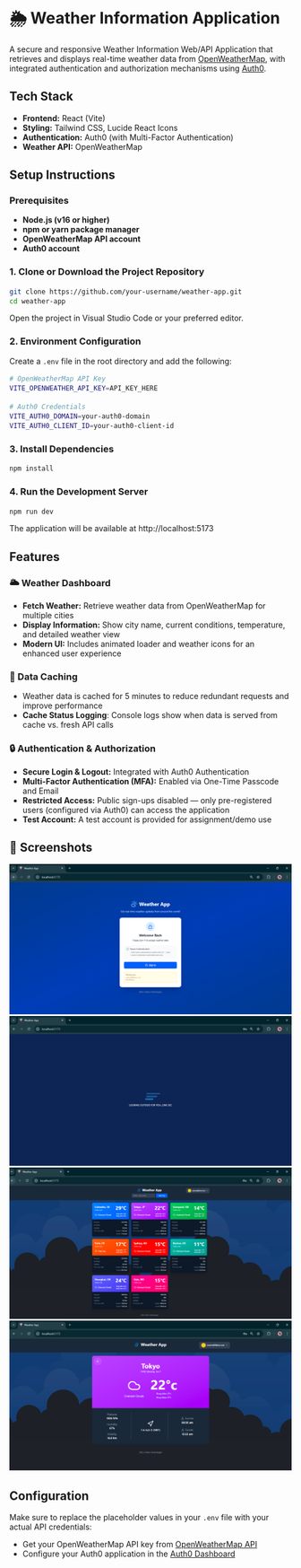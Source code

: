 # 🌦 Weather Information Application

A secure and responsive Weather Information Web/API Application that retrieves and displays real-time weather data from [OpenWeatherMap](https://openweathermap.org/api), with integrated authentication and authorization mechanisms using [Auth0](https://auth0.com/).

## Tech Stack

- **Frontend:** React (Vite)
- **Styling:** Tailwind CSS, Lucide React Icons
- **Authentication:** Auth0 (with Multi-Factor Authentication)
- **Weather API:** OpenWeatherMap

## Setup Instructions

### Prerequisites

- **Node.js (v16 or higher)**
- **npm or yarn package manager**
- **OpenWeatherMap API account**
- **Auth0 account**

### 1. Clone or Download the Project Repository

```bash
git clone https://github.com/your-username/weather-app.git
cd weather-app
```

Open the project in Visual Studio Code or your preferred editor.

### 2. Environment Configuration

Create a `.env` file in the root directory and add the following:

```bash
# OpenWeatherMap API Key 
VITE_OPENWEATHER_API_KEY=API_KEY_HERE

# Auth0 Credentials
VITE_AUTH0_DOMAIN=your-auth0-domain
VITE_AUTH0_CLIENT_ID=your-auth0-client-id
```

### 3. Install Dependencies

```bash
npm install
```

### 4. Run the Development Server

```bash
npm run dev
```
The application will be available at http://localhost:5173

## Features

### 🌥 Weather Dashboard

- **Fetch Weather:** Retrieve weather data from OpenWeatherMap for multiple cities
- **Display Information:** Show city name, current conditions, temperature, and detailed weather view
- **Modern UI:** Includes animated loader and weather icons for an enhanced user experience

### 💾 Data Caching

- Weather data is cached for 5 minutes to reduce redundant requests and improve performance
- **Cache Status Logging**: Console logs show when data is served from cache vs. fresh API calls

### 🔒 Authentication & Authorization

- **Secure Login & Logout:** Integrated with Auth0 Authentication
- **Multi-Factor Authentication (MFA):** Enabled via One-Time Passcode and Email
- **Restricted Access:** Public sign-ups disabled — only pre-registered users (configured via Auth0) can access the application
- **Test Account:** A test account is provided for assignment/demo use

 ## 📸 Screenshots

  ![Image 4](UI_screenshots/1.PNG)
  ![Image 1](UI_screenshots/2.PNG)
  ![Image 2](UI_screenshots/3.PNG)
  ![Image 3](UI_screenshots/4.PNG)

## Configuration

Make sure to replace the placeholder values in your `.env` file with your actual API credentials:

- Get your OpenWeatherMap API key from [OpenWeatherMap API](https://openweathermap.org/api)
- Configure your Auth0 application in the [Auth0 Dashboard](https://manage.auth0.com/)

